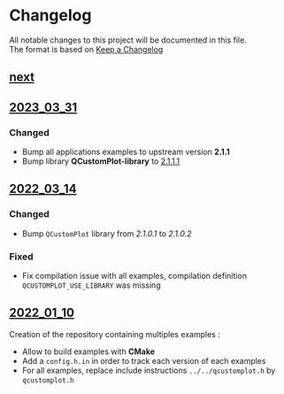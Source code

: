 # Changelog

All notable changes to this project will be documented in this file.  
The format is based on [Keep a Changelog]

## [next]

## [2023_03_31]
### Changed
- Bump all applications examples to upstream version **2.1.1**
- Bump library **QCustomPlot-library** to [2.1.1.1](https://github.com/leger50/QCustomPlot-library/releases/tag/2.1.1.1)

## [2022_03_14]
### Changed
- Bump `QCustomPlot` library from _2.1.0.1_ to _2.1.0.2_

### Fixed
- Fix compilation issue with all examples, compilation definition `QCUSTOMPLOT_USE_LIBRARY` was missing

## [2022_01_10]

Creation of the repository containing multiples examples :
- Allow to build examples with **CMake**
- Add a `config.h.in` in order to track each version of each examples
- For all examples, replace include instructions `../../qcustomplot.h` by `qcustomplot.h`

<!-- Links -->
[keep a changelog]: https://keepachangelog.com/en/1.0.0/
[semantic versioning]: https://semver.org/spec/v2.0.0.html

<!-- Versions -->
[next]: https://github.com/leger50/QCustomPlot-examples/compare/2023_03_31...dev

[2023_03_31]: https://github.com/leger50/QCustomPlot-examples/compare/2022_03_14...2023_03_31
[2022_03_14]: https://github.com/leger50/QCustomPlot-examples/compare/2022_01_10...2022_03_14
[2022_01_10]: https://github.com/leger50/QCustomPlot-examples/releases/tag/2022_01_10